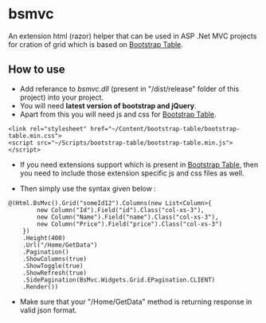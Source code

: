 # bsmvc

An extension html (razor) helper that can be used in ASP .Net MVC projects for cration of grid which is based on 
[Bootstrap Table](http://bootstrap-table.wenzhixin.net.cn).

## How to use

- Add referance  to *bsmvc.dll* (present in "/dist/release" folder of this project) into your project.
- You will need **latest version of bootstrap and jQuery**.
- Apart from this you will need js and css for [Bootstrap Table](http://bootstrap-table.wenzhixin.net.cn).

```
<link rel="stylesheet" href="~/Content/bootstrap-table/bootstrap-table.min.css">
<script src="~/Scripts/bootstrap-table/bootstrap-table.min.js"></script>
```

- If you need extensions support which is present in [Bootstrap Table](http://bootstrap-table.wenzhixin.net.cn), 
then you need to include those extension specific js and css files as well.

- Then simply use the syntax given below :

```
@(Html.BsMvc().Grid("someId12").Columns(new List<Column>{
        new Column("Id").Field("id").Class("col-xs-3"),
        new Column("Name").Field("name").Class("col-xs-3"),
        new Column("Price").Field("price").Class("col-xs-3")
    })
    .Height(400)
    .Url("/Home/GetData")
    .Pagination()
    .ShowColumns(true)
    .ShowToggle(true)
    .ShowRefresh(true)
    .SidePagination(BsMvc.Widgets.Grid.EPagination.CLIENT)
    .Render())
```

- Make sure that your "/Home/GetData" method is returning response in valid json format. 
